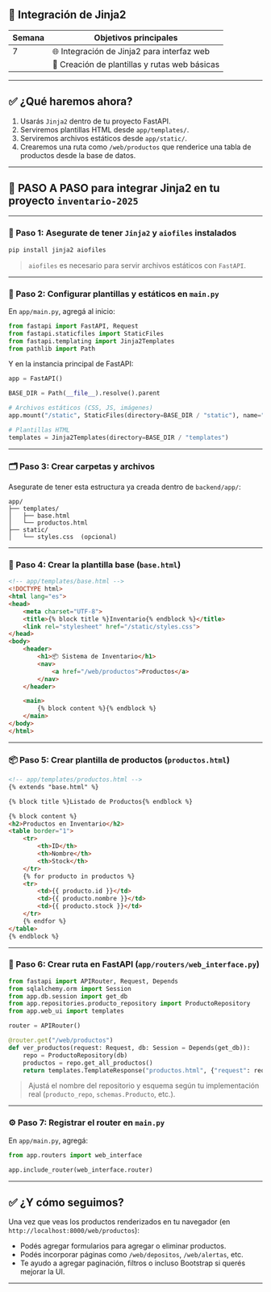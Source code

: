 ## 📅 Integración de Jinja2

| Semana | Objetivos principales                                             |
| ------ | ----------------------------------------------------------------- |
| 7      | 🌐 Integración de Jinja2 para interfaz web                        |
|        | 📄 Creación de plantillas y rutas web básicas                     |

---

## ✅ ¿Qué haremos ahora?

1. Usarás `Jinja2` dentro de tu proyecto FastAPI.
2. Serviremos plantillas HTML desde `app/templates/`.
3. Serviremos archivos estáticos desde `app/static/`.
4. Crearemos una ruta como `/web/productos` que renderice una tabla de productos desde la base de datos.

---

## 🧩 PASO A PASO para integrar Jinja2 en tu proyecto `inventario-2025`

---

### 🔧 Paso 1: Asegurate de tener `Jinja2` y `aiofiles` instalados

```bash
pip install jinja2 aiofiles
```

> `aiofiles` es necesario para servir archivos estáticos con `FastAPI`.

---

### 🧱 Paso 2: Configurar plantillas y estáticos en `main.py`

En `app/main.py`, agregá al inicio:

```python
from fastapi import FastAPI, Request
from fastapi.staticfiles import StaticFiles
from fastapi.templating import Jinja2Templates
from pathlib import Path
```

Y en la instancia principal de FastAPI:

```python
app = FastAPI()

BASE_DIR = Path(__file__).resolve().parent

# Archivos estáticos (CSS, JS, imágenes)
app.mount("/static", StaticFiles(directory=BASE_DIR / "static"), name="static")

# Plantillas HTML
templates = Jinja2Templates(directory=BASE_DIR / "templates")
```

---

### 🗂️ Paso 3: Crear carpetas y archivos

Asegurate de tener esta estructura ya creada dentro de `backend/app/`:

```
app/
├── templates/
│   ├── base.html
│   └── productos.html
├── static/
│   └── styles.css  (opcional)
```

---

### 🧪 Paso 4: Crear la plantilla base (`base.html`)

```html
<!-- app/templates/base.html -->
<!DOCTYPE html>
<html lang="es">
<head>
    <meta charset="UTF-8">
    <title>{% block title %}Inventario{% endblock %}</title>
    <link rel="stylesheet" href="/static/styles.css">
</head>
<body>
    <header>
        <h1>📦 Sistema de Inventario</h1>
        <nav>
            <a href="/web/productos">Productos</a>
        </nav>
    </header>

    <main>
        {% block content %}{% endblock %}
    </main>
</body>
</html>
```

---

### 📦 Paso 5: Crear plantilla de productos (`productos.html`)

```html
<!-- app/templates/productos.html -->
{% extends "base.html" %}

{% block title %}Listado de Productos{% endblock %}

{% block content %}
<h2>Productos en Inventario</h2>
<table border="1">
    <tr>
        <th>ID</th>
        <th>Nombre</th>
        <th>Stock</th>
    </tr>
    {% for producto in productos %}
    <tr>
        <td>{{ producto.id }}</td>
        <td>{{ producto.nombre }}</td>
        <td>{{ producto.stock }}</td>
    </tr>
    {% endfor %}
</table>
{% endblock %}
```

---

### 🚏 Paso 6: Crear ruta en FastAPI (`app/routers/web_interface.py`)

```python
from fastapi import APIRouter, Request, Depends
from sqlalchemy.orm import Session
from app.db.session import get_db
from app.repositories.producto_repository import ProductoRepository 
from app.web_ui import templates

router = APIRouter()

@router.get("/web/productos")
def ver_productos(request: Request, db: Session = Depends(get_db)):
    repo = ProductoRepository(db)
    productos = repo.get_all_productos()
    return templates.TemplateResponse("productos.html", {"request": request, "productos": productos})
```

> Ajustá el nombre del repositorio y esquema según tu implementación real (`producto_repo`, `schemas.Producto`, etc.).

---

### ⚙️ Paso 7: Registrar el router en `main.py`

En `app/main.py`, agregá:

```python
from app.routers import web_interface

app.include_router(web_interface.router)
```

---

## ✅ ¿Y cómo seguimos?

Una vez que veas los productos renderizados en tu navegador (en `http://localhost:8000/web/productos`):

* Podés agregar formularios para agregar o eliminar productos.
* Podés incorporar páginas como `/web/depositos`, `/web/alertas`, etc.
* Te ayudo a agregar paginación, filtros o incluso Bootstrap si querés mejorar la UI.

---



<!--stackedit_data:
eyJoaXN0b3J5IjpbMTkxOTc0MDQ2OSwxNTE1MDQ5MTQ0LDE0ND
g5Nzg5NzFdfQ==
-->